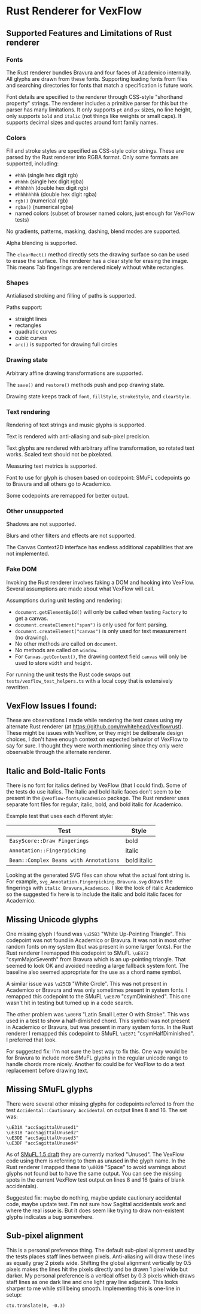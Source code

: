# Rust Renderer for VexFlow

## Supported Features and Limitations of Rust renderer

### Fonts

The Rust renderer bundles Bravura and four faces of Academico internally. All
glyphs are drawn from these fonts. Supporting loading fonts from files and
searching directories for fonts that match a specification is future work.

Font details are specified to the renderer through CSS-style "shorthand
property" strings. The renderer includes a primitive parser for this but the
parser has many limitations. It only supports `pt` and `px` sizes, no line
height, only supports `bold` and `italic` (not things like weights or small
caps). It supports decimal sizes and quotes around font family names.

### Colors

Fill and stroke styles are specified as CSS-style color strings. These are
parsed by the Rust renderer into RGBA format. Only some formats are supported,
including:
* `#hhh` (single hex digit rgb)
* `#hhhh` (single hex digit rgba)
* `#hhhhhh` (double hex digit rgb)
* `#hhhhhhhh` (double hex digit rgba)
* `rgb()` (numerical rgb)
* `rgba()` (numerical rgba)
* named colors (subset of browser named colors, just enough for VexFlow tests)

No gradients, patterns, masking, dashing, blend modes are supported.

Alpha blending is supported.

The `clearRect()` method directly sets the drawing surface so can be used
to erase the surface. The renderer has a clear style for erasing the image.
This means Tab fingerings are rendered nicely without white rectangles.

### Shapes

Antialiased stroking and filling of paths is supported.

Paths support:
* straight lines
* rectangles
* quadratic curves
* cubic curves
* `arc()` is supported for drawing full circles

### Drawing state

Arbitrary affine drawing transformations are supported.

The `save()` and `restore()` methods push and pop drawing state.

Drawing state keeps track of `font`, `fillStyle`, `strokeStyle`,
and `clearStyle`.

### Text rendering

Rendering of text strings and music glyphs is supported.

Text is rendered with anti-aliasing and sub-pixel precision.

Text glyphs are rendered with arbitrary affine transformation, so rotated text
works. Scaled text should not be pixelated.

Measuring text metrics is supported.

Font to use for glyph is chosen based on codepoint: SMuFL codepoints
go to Bravura and all others go to Academico.

Some codepoints are remapped for better output.

### Other unsupported

Shadows are not supported.

Blurs and other filters and effects are not supported.

The Canvas Context2D interface has endless additional capabilities that are not
implemented.

### Fake DOM

Invoking the Rust renderer involves faking a DOM and hooking into VexFlow.
Several assumptions are made about what VexFlow will call.

Assumptions during unit testing and rendering:
* `document.getElementById()` will only be called when testing `Factory` to get a canvas.
* `document.createElement("span")` is only used for font parsing.
* `document.createElement("canvas")` is only used for text measurement (no drawing).
* No other methods are called on `document`.
* No methods are called on `window`.
* For `Canvas.getContext()`, the drawing context field `canvas` will only be
used to store `width` and `height`.

For running the unit tests the Rust code swaps out
`tests/vexflow_test_helpers.ts` with a local copy that is extensively rewritten.

## VexFlow Issues I found:

These are observations I made while rendering the test cases using my alternate
Rust renderer (at https://github.com/nwhitehead/vexflowrust). These might be
issues with VexFlow, or they might be deliberate design choices, I don't have
enough context on expected behavior of VexFlow to say for sure. I thought they
were worth mentioning since they only were observable through the alternate
renderer.

## Italic and Bold-Italic Fonts

There is no font for italics defined by VexFlow (that I could find). Some of the
tests do use italics. The italic and bold italic faces don't seem to be present
in the `@vexflow-fonts/academico` package. The Rust renderer uses separate font
files for regular, italic, bold, and bold italic for Academico.

Example test that uses each different style:

| Test | Style |
| ---- | ----- |
| `EasyScore::Draw Fingerings` | bold |
| `Annotation::Fingerpicking` | italic |
| `Beam::Complex Beams with Annotations` | bold italic |

Looking at the generated SVG files can show what the actual font string is. For
example, `svg_Annotation.Fingerpicking.Bravura.svg` draws the fingerings with
`italic Bravura,Academico`. I like the look of italic Academico so the suggested
fix here is to include the italic and bold italic faces for Academico.

## Missing Unicode glyphs

One missing glyph I found was `\u25B3` "White Up-Pointing Triangle". This
codepoint was not found in Academico or Bravura. It was not in most other random
fonts on my system (but was present in some larger fonts). For the Rust renderer
I remapped this codepoint to SMuFL `\uE873` "csymMajorSeventh" from Bravura
which is an up-pointing triangle. That seemed to look OK and avoided needing a
large fallback system font. The baseline also seemed appropriate for the use as
a chord name symbol.

A similar issue was `\u25CB` "White Circle". This was not present in Academico
or Bravura and was only sometimes present in system fonts. I remapped this
codepoint to the SMuFL `\uE870` "csymDiminished". This one wasn't hit in testing
but turned up in a code search.

The other problem was `\u00F8` "Latin Small Letter O with Stroke". This was used
in a test to show a half-dimished chord. This symbol was not present in
Academico or Bravura, but was present in many system fonts. In the Rust renderer
I remapped this codepoint to SMuFL `\uE871` "csymHalfDiminished". I preferred
that look.

For suggested fix: I'm not sure the best way to fix this. One way would be for
Bravura to include more SMuFL glyphs in the regular unicode range to handle
chords more nicely. Another fix could be for VexFlow to do a text replacement
before drawing text.

## Missing SMuFL glyphs

There were several other missing glyphs for codepoints referred to from the test
`Accidental::Cautionary Accidental` on output lines 8 and 16. The set was:

    \uE31A "accSagittalUnused1"
    \uE31B "accSagittalUnused2"
    \uE3DE "accSagittalUnused3"
    \uE3DF "accSagittalUnused4"

As of [SMuFL 1.5
draft](https://w3c.github.io/smufl/latest/tables/spartan-sagittal-multi-shaft-accidentals.html)
they are currently marked "Unused". The VexFlow code using them is referring to
them as unused in the glyph name. In the Rust renderer I mapped these to
`\u0020` "Space" to avoid warnings about glyphs not found but to have the same
output. You can see the missing spots in the current VexFlow test output on
lines 8 and 16 (pairs of blank accidentals).

Suggested fix: maybe do nothing, maybe update cautionary accidental code, maybe
update test. I'm not sure how Sagittal accidentals work and where the real issue
is. But it does seem like trying to draw non-existent glyphs indicates a bug
somewhere.

## Sub-pixel alignment

This is a personal preference thing. The default sub-pixel alignment used by the
tests places staff lines between pixels. Anti-aliasing will draw these lines as
equally gray 2 pixels wide. Shifting the global alignment vertically by 0.5
pixels makes the lines hit the pixels directly and be drawn 1 pixel wide but
darker. My personal preference is a vertical offset by 0.3 pixels which draws
staff lines as one dark line and one light gray line adjacent. This looks
sharper to me while still being smooth. Implementing this is one-line in setup:

    ctx.translate(0, -0.3)
